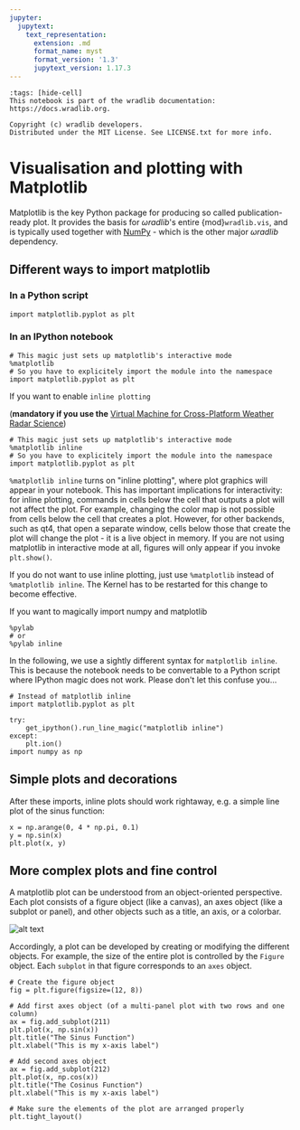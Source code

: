 ```yaml
---
jupyter:
  jupytext:
    text_representation:
      extension: .md
      format_name: myst
      format_version: '1.3'
      jupytext_version: 1.17.3
---
```


```{raw-cell}
:tags: [hide-cell]
This notebook is part of the wradlib documentation: https://docs.wradlib.org.

Copyright (c) wradlib developers.
Distributed under the MIT License. See LICENSE.txt for more info.
```

# Visualisation and plotting with Matplotlib

Matplotlib is the key Python package for producing so called publication-ready plot. It provides the basis for $\omega radlib$'s entire {mod}`wradlib.vis`, and is typically used together with [NumPy](numpyintro.ipynb) - which is the other major $\omega radlib$ dependency.

## Different ways to import matplotlib

### In a Python script

```{code-cell} python
import matplotlib.pyplot as plt
```

### In an IPython notebook

```{code-cell} python
# This magic just sets up matplotlib's interactive mode
%matplotlib
# So you have to explicitely import the module into the namespace
import matplotlib.pyplot as plt
```

If you want to enable `inline plotting`

(**mandatory if you use the** [Virtual Machine for Cross-Platform Weather Radar Science](https://openradarscience.org/vm-docs/))

```{code-cell} python
# This magic just sets up matplotlib's interactive mode
%matplotlib inline
# So you have to explicitely import the module into the namespace
import matplotlib.pyplot as plt
```

`%matplotlib inline` turns on "inline plotting", where plot graphics will appear in your notebook. This has important implications for interactivity: for inline plotting, commands in cells below the cell that outputs a plot will not affect the plot. For example, changing the color map is not possible from cells below the cell that creates a plot. However, for other backends, such as qt4, that open a separate window, cells below those that create the plot will change the plot - it is a live object in memory. If you are not using matplotlib in interactive mode at all, figures will only appear if you invoke `plt.show()`.

If you do not want to use inline plotting, just use `%matplotlib` instead of `%matplotlib inline`. The Kernel has to be restarted for this change to become effective.

If you want to magically import numpy and matplotlib
```{code-cell} python
%pylab
# or
%pylab inline
```

In the following, we use a sightly different syntax for `matplotlib inline`. This is because the notebook needs to be convertable to a Python script where IPython magic does not work. Please don't let this confuse you...

```{code-cell} python
# Instead of matplotlib inline
import matplotlib.pyplot as plt

try:
    get_ipython().run_line_magic("matplotlib inline")
except:
    plt.ion()
import numpy as np
```

## Simple plots and decorations

After these imports, inline plots should work rightaway, e.g. a simple line plot of the sinus function:

```{code-cell} python
x = np.arange(0, 4 * np.pi, 0.1)
y = np.sin(x)
plt.plot(x, y)
```

## More complex plots and fine control

A matplotlib plot can be understood from an object-oriented perspective. Each plot consists of a figure object (like a  canvas), an axes object (like a subplot or panel), and other objects such as a title, an axis, or a colorbar.

![alt text](https://matplotlib.org/_images/fig_map.png "Elements of plot")

Accordingly, a plot can be developed by creating or modifying the different objects. For example, the size of the entire plot is controlled by the `Figure` object. Each `subplot` in that figure corresponds to an `axes` object.

```{code-cell} python
# Create the figure object
fig = plt.figure(figsize=(12, 8))

# Add first axes object (of a multi-panel plot with two rows and one column)
ax = fig.add_subplot(211)
plt.plot(x, np.sin(x))
plt.title("The Sinus Function")
plt.xlabel("This is my x-axis label")

# Add second axes object
ax = fig.add_subplot(212)
plt.plot(x, np.cos(x))
plt.title("The Cosinus Function")
plt.xlabel("This is my x-axis label")

# Make sure the elements of the plot are arranged properly
plt.tight_layout()
```
